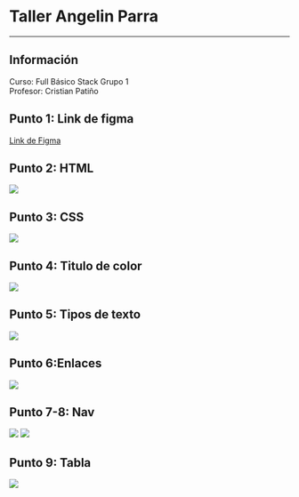 <h1> Taller Angelin Parra </h1>
<hr>
<h2> Información</h2>
  <p>Curso: Full Básico Stack Grupo 1
  <br> Profesor: Cristian Patiño</p>
<h2> Punto 1: Link de figma</h2>
<a href="https://www.figma.com/proto/MiYScFG5DZ58cncTTqyWJO/Angelin-Parra---Figma-Excercise?node-id=1-297">Link de Figma</a>
<h2> Punto 2: HTML</h2>
<img src="PUBLIC/images/html.png">
<h2>Punto 3: CSS</h2>
<img src="PUBLIC/images/css.png">
<h2>Punto 4: Titulo de color</h2>
<img src="PUBLIC/images/punto4.png">
<h2>Punto 5: Tipos de texto</h2>
<img src="PUBLIC/images/punto5.png">
<h2>Punto 6:Enlaces</h2>
<img src="PUBLIC/images/punto6.png">
<h2>Punto 7-8: Nav</h2>
<img src="PUBLIC/images/punto7.png">
<img src="PUBLIC/images/punto8.png">
<h2>Punto 9: Tabla</h2>
<img src="PUBLIC/images/punto9.png">